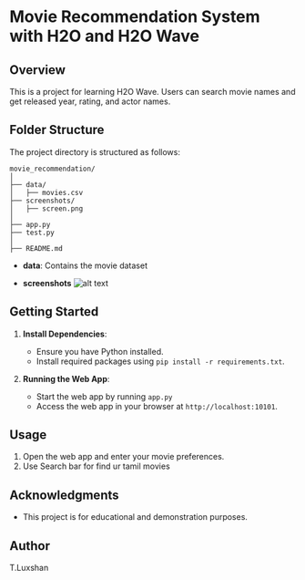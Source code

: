 # Movie Recommendation System with H2O and H2O Wave

## Overview

This is a project for learning H2O Wave. Users can search movie names and get released year, rating, and actor names. 

## Folder Structure

The project directory is structured as follows:

```
movie_recommendation/
│
├── data/
│   ├── movies.csv
├── screenshots/
│   ├── screen.png
│
├── app.py
├── test.py
│
├── README.md
```

- **data**: Contains the movie dataset

- **screenshots**
![alt text](https://raw.githubusercontent.com/Luxshan2000/movie_recommendation_project/main/screenshots/screen.png)

## Getting Started

1. **Install Dependencies**:
   - Ensure you have Python installed.
   - Install required packages using `pip install -r requirements.txt`.


3. **Running the Web App**:
   - Start the web app by running `app.py` 
   - Access the web app in your browser at `http://localhost:10101`.

## Usage

1. Open the web app and enter your movie preferences.
2. Use Search bar for find ur tamil movies

## Acknowledgments

- This project is for educational and demonstration purposes.


## Author

T.Luxshan
